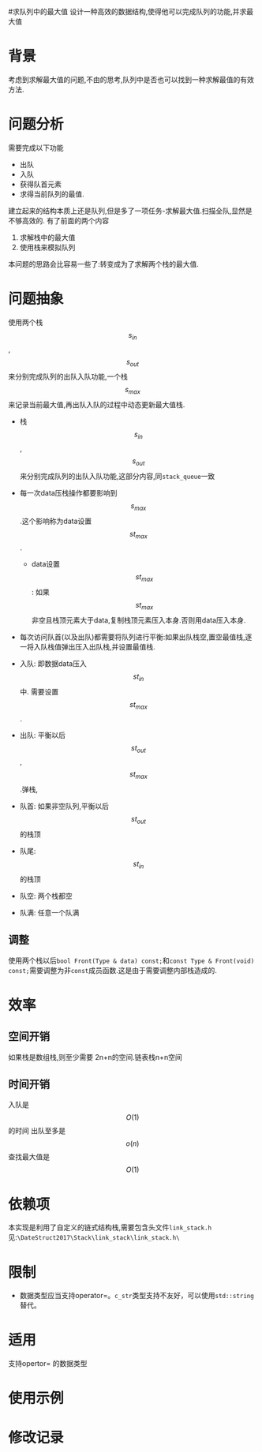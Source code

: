 #求队列中的最大值
设计一种高效的数据结构,使得他可以完成队列的功能,并求最大值

# 背景
考虑到求解最大值的问题,不由的思考,队列中是否也可以找到一种求解最值的有效方法.

# 问题分析
需要完成以下功能
- 出队
- 入队
- 获得队首元素
- 求得当前队列的最值.

建立起来的结构本质上还是队列,但是多了一项任务-求解最大值.扫描全队,显然是不够高效的.
有了前面的两个内容
1. 求解栈中的最大值
2. 使用栈来模拟队列

本问题的思路会比容易一些了:转变成为了求解两个栈的最大值.

# 问题抽象
使用两个栈 $$s_{in}$$ , $$s_{out}$$ 来分别完成队列的出队入队功能,一个栈$$s_{max}$$ 来记录当前最大值,再出队入队的过程中动态更新最大值栈.

- 栈$$s_{in}$$,$$s_{out}$$来分别完成队列的出队入队功能,这部分内容,同`stack_queue`一致
- 每一次data压栈操作都要影响到 $$s_{max} $$.这个影响称为data设置$$st_{max}$$.
	- data设置$$st_{max}$$ : 如果$$st_{max}$$非空且栈顶元素大于data,复制栈顶元素压入本身.否则用data压入本身. 
- 每次访问队首(以及出队)都需要将队列进行平衡:如果出队栈空,置空最值栈,逐一将入队栈值弹出压入出队栈,并设置最值栈.

- 入队: 即数据data压入$$st_{in}$$ 中. 需要设置$$st_{max}$$.
- 出队: 平衡以后$$st_{out}$$,$$st_{max}$$.弹栈,
- 队首: 如果非空队列,平衡以后$$st_{out}$$的栈顶
- 队尾: $$st_{in}$$ 的栈顶
- 队空: 两个栈都空
- 队满: 任意一个队满

## 调整
使用两个栈以后`bool Front(Type & data) const;`和`const Type & Front(void) const;`需要调整为非`const`成员函数.这是由于需要调整内部栈造成的.
# 效率
## 空间开销
如果栈是数组栈,则至少需要 2n+n的空间.链表栈n+n空间
## 时间开销
入队是$$O(1)$$ 的时间
出队至多是$$o(n)$$
查找最大值是$$O(1)$$

# 依赖项
本实现是利用了自定义的链式结构栈,需要包含头文件`link_stack.h`
见:`\DateStruct2017\Stack\link_stack\link_stack.h\`
# 限制
- 数据类型应当支持operator=。`c_str`类型支持不友好，可以使用`std::string`替代。

# 适用
支持opertor= 的数据类型

# 使用示例

# 修改记录
